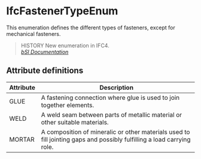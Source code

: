 IfcFastenerTypeEnum
===================
This enumeration defines the different types of fasteners, except for
mechanical fasteners.  
  
> HISTORY  New enumeration in IFC4.  
[ _bSI
Documentation_](https://standards.buildingsmart.org/IFC/DEV/IFC4_2/FINAL/HTML/schema/ifcsharedcomponentelements/lexical/ifcfastenertypeenum.htm)


Attribute definitions
---------------------
| Attribute   | Description                                                                                                            |
|-------------|------------------------------------------------------------------------------------------------------------------------|
| GLUE        | A fastening connection where glue is used to join together elements.                                                   |
| WELD        | A weld seam between parts of metallic material or other suitable materials.                                            |
| MORTAR      | A composition of mineralic or other materials used to fill jointing gaps and possibly fulfilling a load carrying role. |

